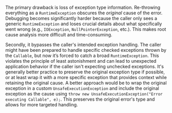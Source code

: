 The primary drawback is loss of exception type information. Re-throwing everything as a `RuntimeException` obscures the *original* cause of the error. Debugging becomes significantly harder because the caller only sees a generic `RuntimeException` and loses crucial details about what specifically went wrong (e.g., `IOException`, `NullPointerException`, etc.). This makes root cause analysis more difficult and time-consuming.

Secondly, it bypasses the caller's intended exception handling. The caller might have been prepared to handle specific checked exceptions thrown by the `Callable`, but now it’s forced to catch a broad `RuntimeException`. This violates the principle of least astonishment and can lead to unexpected application behavior if the caller isn't expecting unchecked exceptions. It's generally better practice to preserve the original exception type if possible, or at least wrap it with a more specific exception that provides context while retaining the original cause. A better approach would be to wrap the original exception in a custom `UnsafeExecutionException` and include the original exception as the cause using `throw new UnsafeExecutionException("Error executing Callable", e);`. This preserves the original error's type and allows for more targeted handling.
